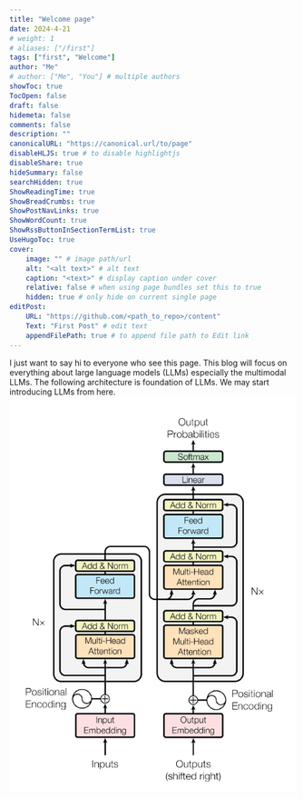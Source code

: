 ```yaml
---
title: "Welcome page"
date: 2024-4-21
# weight: 1
# aliases: ["/first"]
tags: ["first", "Welcome"]
author: "Me"
# author: ["Me", "You"] # multiple authors
showToc: true
TocOpen: false
draft: false
hidemeta: false
comments: false
description: ""
canonicalURL: "https://canonical.url/to/page"
disableHLJS: true # to disable highlightjs
disableShare: true
hideSummary: false
searchHidden: true
ShowReadingTime: true
ShowBreadCrumbs: true
ShowPostNavLinks: true
ShowWordCount: true
ShowRssButtonInSectionTermList: true
UseHugoToc: true
cover:
    image: "" # image path/url
    alt: "<alt text>" # alt text
    caption: "<text>" # display caption under cover
    relative: false # when using page bundles set this to true
    hidden: true # only hide on current single page
editPost:
    URL: "https://github.com/<path_to_repo>/content"
    Text: "First Post" # edit text
    appendFilePath: true # to append file path to Edit link
---
```

I just want to say hi to everyone who see this page. This blog will focus on everything about large language models (LLMs) especially the multimodal LLMs.
The following architecture is foundation of LLMs. We may start introducing LLMs from here.
![Data View](/img/welcome/transformer.png) 